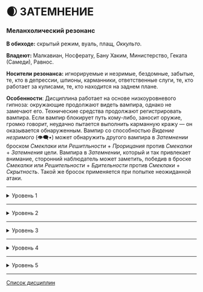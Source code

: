 # 🌒 ЗАТЕМНЕНИЕ

### Меланхолический резонанс

**В обиходе:** скрытый режим, вуаль, плащ, *Оккульто*.

**Владеют:** Малкавиан, Носферату, Бану Хаким, Министерство, Геката (Самеди), Равнос.

**Носители резонанса:** игнорируемые и незримые, бездомные, забытые, те, кто в депрессии, шпионы, карманники, ответственные слуги, те, кто работает за кулисами, те, кто находится на заднем плане.

**Особенности**: Дисциплина работает на основе низкоуровневого гипноза: окружающие продолжают видеть вампира, однако не замечают его. Технические средства продолжают регистрировать вампира. Если вампир блокирует путь кому-либо, заносит оружие, громко говорит, неудачно пытается выполнить карманную кражу — он оказывается обнаруженным. Вампир со способностью *Видение незримого* (👁‍🗨•) может обнаружить другого вампира в *Затемнении* броском *Смеклаки* или *Решитльности* + *Прорицания* против *Смекалки* + *Затемнения* цели. Вампира в *Затемнении*, который и так привлекает внимание, сторонний наблюдатель может заметить, победив в броске *Смекалки* или *Решительности* + *Бдительности* против *Смеклаки* + *Скрытность*. Такой же бросок применяется при попытке неожиданной атаки.

___

<details>
<summary>Уровень 1</summary>

### ● Плащ теней

- **Стоимость**: —
- **Дайспул**: —
- **Система**: Находясь в неподвижности в некоем подобии укрытия и не издавая звуков, вампир избегает обнаружения (кроме механических или сверхъестественных средств).
- **Длительность**: одна сцена или до обнаружения

___

### ● Безмолвие смерти

- **Стоимость**: —
- **Дайспул**: —
- **Система**: Вампир полностью приглушает издаваемые им незначительные звуки для всех людей в пределах слышимости (не обманывая микрофоны и электронику), однако при этом существенный шум (метание предметов, наталкивание на них, грохот дверьми все еще могут выдать вампира).
- **Длительность**: одна сцена
</details>

___

<details>
<summary>Уровень 2</summary>

### ●● Невидимый проход 🍷

- **Стоимость**: одно пробуждение крови
- **Дайспул**: —
- **Система**: Если вампир не издает звуков громче шепота и не излучает резких запахов, он способен перемещаться, оставаясь невидимым, однако он не может скрыться, пока за ним активно наблюдают. *Чувство невидимого* (👁‍🗨•) позволяет обнаружить вампира. Если вампир привлек внимание возможного наблюдателя, тот может сделать бросок обнаружения.
- **Длительность**: одна сцена или до обнаружения

___

### ●● Химерия (👑 ●) 🍷

- **Стоимость**: 1 пробуждение крови
- **Дайспул**: *Манипуляция* + *Затемнение* против *Самообладания* + *Смекалки*
- **Система**: Вампир получает возможность создавать кратковременные (движение в ракурсе бокового зрения, мягкий шёпот) яркие галлюцинации, влияющие на одно из чувств попавших под воздействие целей — фальшивые документы создать не получится. При успешном броске любая неподготовленная цель в поле зрения вампира переживает галлюцинацию, и отвлекаясь на неё теряет 2 кости для своего следующего действия. Если цель провалила проверку сопротивления, она полностью теряет своё следующее действие (однако может защищаться и сопротивляться с указанным выше штрафом). Подобные галлюцинации никогда нельзя записать или передать с помощью технических средств.
- **Длительность**: 1 ход
</details>

___

<details>
<summary>Уровень 3</summary>

### ●●● Призрак в машине

- **Стоимость**: без дополнительной стоимости
- **Дайспул**: —
- **Система**: Вампир затрудняет свое обнаружение с помощью технических средств. На записи вампир выглядит размытым, его сложно идентифицировать. При наблюдении в режиме реального времени вампир замаскирован от наблюдающих по стандартным правилам. При попытке определить вампира на пленке, видеозаписи или фотографии во время действия способностей *Затемнения* сложность обнаружения для наблюдателей увеличивается на **3**. Вампир получает три дополнительных дайса к пулам для попыток обойти автоматизированные электронные системы наблюдения и различные средства обнаружения, которые, к тому же, теперь иногда сбоят при находящемся рядом вампире.
- **Длительность**: в зависимости от применения

___

### ●●● Фата моргана (👑 ●●) 🍷

- **Стоимость**: 1 пробуждение крови
- **Дайспул**: *Манипуляция* + *Затемнение* (1 + количество чувств)
- **Система**: Вампир может создавать сложные галлюцинации, заставляя любые цели в поле видимости слышать, видеть и ощущать всё, что пожелает вампир. Ограничения на количество целей нет, однако каждая цель должна иметь возможность видеть вампира, даже если она не знает о его присутствии. После активации галлюцинации вампир может покинуть место её действия. Визуальные эффекты являются отдельными объектами и не могут использоваться как маска или иным образом маскировать предметы либо личностей, а также никогда не могут блокировать поле зрения полностью. Галлюцинации *Фата моргана* не могут воздействовать на объекты окружающей реальности: фантомный поток крови не смоет пешеходов, а взрыв не нанесет никому урона, даже галлюцинационного. Эффекты *Фата моргана* не могут ослепить, оглушить или иным образом перегрузить чувства, даже улучшенные сверхъестественно. Их нельзя записать на электронные средства. 
Сложность броска увеличивается на 1 за галлюцинацию размером с комнату, на 2 за размер с дом и так далее. Попытки изобразить внешность или поведение конкретной личности могут потребовать броска *Исполнения* или *Притворства*. Вампиры и другие сверхъестественные существа могут распознать галлюцинацию, однако смертные могут предпринять такую попытку, только если у них есть повод подозревать. Для этого выполняется проверка *Интеллекта* + *Бдительности* против *Манипуляции* + *Присутствия*, при победе цель больше не подвергается иллюзии. Попытка взаимодействовать с галлюцинацией также разрушает иллюзию.
- **Длительность**: 1 сцена или если вампир решит завершить раньше

___

### ●●● Маска тысячи лиц 🍷

- **Стоимость**: одно пробуждение крови
- **Дайспул**: —
- **Система**: Вампир использует *Затемнение* для того чтобы приобрести абсолютно непримечательную внешность обычного для местности человека того же пола, роста и телосложения, не скрываясь от наблюдателей, а маскируясь под случайного обывателя, одетого в непримечательную одежду. *Чувство невидимого* (👁‍🗨•) позволяет обнаружить вампира.
- **Длительность**: одна сцена

___

### ●●● Маска изоляции (🔗●, 🌒 Маска тысячи лиц) 🍷

- **Стоимость**: 1 пробуждение крови
- **Дайспул**: *Манипуляция* + *Затемнение* против *Харизмы* + *Проницательности*
- **Система**: Сила позволяет наложить *Маску тысячи лиц* (🌒●●●) на выбранную цель. Удерживая зрительный контакт, Заклинатель должен выиграть проверку дайспула. При успехе цель перестают узнавать, как если бы на ней была *Маска тысячи лиц*, для того чтобы попытаться убедить окружающих в своей личности, цель должна пройти проверку *Самообладания* + *Убеждения* с большой СЛ. Если цель узнает о наложенной на неё силе, эффект рассеивается и больше не может быть использован на эту цель. Применение этой силы для газлайтинга приводит к *Пятнам на человечности*.
- **Длительность**: 1 ночь + 1 ночь за каждый сдвиг
</details>

___

<details>
<summary>Уровень 4</summary>

### ●●●● Сокрытие (👁‍🗨 ●●●) 🍷

- **Стоимость**: одно пробуждение крови
- **Дайспул**: *Интеллект* + *Затемнение*
- **Система**: Вампир может сокрыть от любопытных глаз некий объект (дверь, машину, небольшой домик), заставляя игнорировать его всех, кто не натолкнется на объект. Сложность броска варьируется в зависимости от размера и местоположения объекта: от **2** (сокрытие кольца в шкафчике с другими вещами) до **6** (сокрытие дома посреди пустой площади). Сила скрывает все, что находится внутри объекта, пока наблюдатель находится снаружи. Эта сила не влияет на объекты крупнее двухэтажного дома или самостоятельно перемещающихся объектов (автомобиль). *Чувство невидимого* (👁‍🗨•) или похожие силы позволяют обнаружить объект в случае победы в броске *Смекалка* + *Ясновидение* против *Интеллекта* + *Затемнения*.
- **Длительность**: одна ночь + дополнительная ночь за каждый лишний успех

___

### ●●●● Исчезновение (🌒 Плащ теней) 0/🍷

- **Стоимость**: в зависимости от исходной силы
- **Дайспул**: *Смекалка* + *Затемнение* против *Смекалка* + *Бдительности*
- **Система**: Вампир может использовать *Плащ теней* и *Невидимый проход* даже в условиях прямого наблюдения, мгновенно исчезая и оставляя о себе смутные воспоминания. При попытке скрыться на глазах смертного выполняется бросок, при успехе наблюдатель начинает сомневаться в том, был ли здесь вампир вообще. При критическом успехе вампир полностью стирается из памяти наблюдателя. Способность не влияет на воспоминания других вампиров. **Можно использовать только один раз за сцену**.
- **Длительность**: в зависимости от исходной силы
</details>

___

<details>
<summary>Уровень 5</summary>

### ●●●●● Скрыть компанию (🍷+X)

- **Стоимость**: одно пробуждение крови + дополнительные пробуждения
- **Дайспул**: —
- **Система**: Вампир может расширить свою способность *Затемнения* на нескольких дополнительных согласных субъектов, количество которых не превышает *Смекалка* вампира; за сокрытие каждого дополнительного субъекта требуется дополнительный бросок *Пробуждения крови*. Вампир может выбрать любую силу *Затемнения*, считается, что каждый сокрытый использовал ее самостоятельно, но при этом берется уровень *Затемнения* использующего способность Вампира.  Члены группы все ещё видят друг друга. Если обнаруживают использовавшего эту способность Вампира, маскировка спадает со всей группы, иначе обнаруживают только того, кому не удалось скрыться от наблюдения.
- **Длительность**: в зависимости от исходной силы

___

### ●●●●● Обличье самозванца (🌒 Маска тысячи лиц) 🍷

- **Стоимость**: одно пробуждение крови
- **Дайспул**: *Смекалка* + *Затемнение*, *Манипуляция* + *Исполнение*
- **Система**: Достаточно подготовившись и изучив цель (хотя бы **5** минут для изучения лица с разных ракурсов и хотя бы **10** минут для изучения голоса и манер), вампир может принять внешность конкретного человека любого пола и телосложения. Затем выполняется скрытый бросок *Смекалка* + *Затемнения* (**4**). На провале маскировка оказывается неубедительной и автоматически провалится перед любым, кто достаточно хорошо знает цель. На успехе иллюзия окажется качественной, но вампир должен бросать *Манипуляцию* + *Исполнение* для попытки воспроизвести поведение цели. На критическом успехе иллюзия оказывается идеальной и дополнительных бросков не требуется. *Чувство невидимого* (👁‍🗨•) позволяет обнаружить вампира по обычным правилам.
- **Длительность**: одна сцена
</details>

___

[Список дисциплин](index.md)